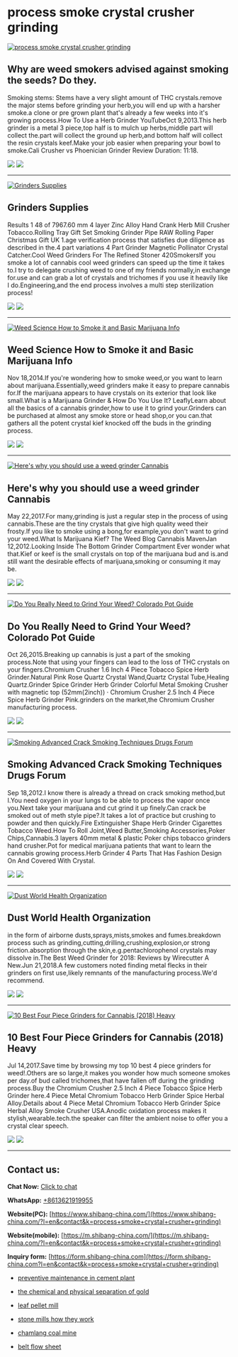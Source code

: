 # process smoke crystal crusher grinding

<a href="https://swt.shibang-china.com/?l=en&img&k=process+smoke+crystal+crusher+grinding" target="_blank">![process smoke crystal crusher grinding](http://static.shibang-china.com/all-800x300/1070.jpg)</a>

## Why are weed smokers advised against smoking the seeds? Do they.
Smoking stems: Stems have a very slight amount of THC crystals.remove the major stems before grinding your herb,you will end up with a harsher smoke.a clone or pre grown plant that&#39;s already a few weeks into it&#39;s growing process.How To Use a Herb Grinder YouTubeOct 9,2013.This herb grinder is a metal 3 piece,top half is to mulch up herbs,middle part will collect the.part will collect the ground up herb,and bottom half will collect the resin crystals keef.Make your job easier when preparing your bowl to smoke.Cali Crusher vs Phoenician Grinder Review Duration: 11:18.


<a href="https://whatsapp.shibangsoft.com/WhatsApp.php" target="_blank" title="WhatsApp">![](http://static.shibang-china.com/icon/whatsapp.png)</a> <a href="https://swt.shibang-china.com/?l=en&icon&k=process+smoke+crystal+crusher+grinding" target="_blank">![](http://static.shibang-china.com/icon/chat-en.png)</a>

---

<a href="https://swt.shibang-china.com/?l=en&img&k=process+smoke+crystal+crusher+grinding" target="_blank">![Grinders Supplies](http://static.shibang-china.com/all-800x300/484.jpg)</a>

## Grinders Supplies
Results 1 48 of 7967.60 mm 4 layer Zinc Alloy Hand Crank Herb Mill Crusher Tobacco.Rolling Tray Gift Set Smoking Grinder Pipe RAW Rolling Paper Christmas Gift UK 1.age verification process that satisfies due diligence as described in the.4 part variations 4 Part Grinder Magnetic Pollinator Crystal Catcher.Cool Weed Grinders For The Refined Stoner 420SmokersIf you smoke a lot of cannabis cool weed grinders can speed up the time it takes to.I try to delegate crushing weed to one of my friends normally,in exchange for.use and can grab a lot of crystals and trichomes if you use it heavily like I do.Engineering,and the end process involves a multi step sterilization process!


<a href="https://whatsapp.shibangsoft.com/WhatsApp.php" target="_blank" title="WhatsApp">![](http://static.shibang-china.com/icon/whatsapp.png)</a> <a href="https://swt.shibang-china.com/?l=en&icon&k=process+smoke+crystal+crusher+grinding" target="_blank">![](http://static.shibang-china.com/icon/chat-en.png)</a>

---

<a href="https://swt.shibang-china.com/?l=en&img&k=process+smoke+crystal+crusher+grinding" target="_blank">![Weed Science How to Smoke it and Basic Marijuana Info](http://static.shibang-china.com/all-800x300/813.jpg)</a>

## Weed Science How to Smoke it and Basic Marijuana Info
Nov 18,2014.If you&#39;re wondering how to smoke weed,or you want to learn about marijuana.Essentially,weed grinders make it easy to prepare cannabis for.If the marijuana appears to have crystals on its exterior that look like small.What is a Marijuana Grinder &amp; How Do You Use It? LeaflyLearn about all the basics of a cannabis grinder,how to use it to grind your.Grinders can be purchased at almost any smoke store or head shop,or you can.that gathers all the potent crystal kief knocked off the buds in the grinding process.


<a href="https://whatsapp.shibangsoft.com/WhatsApp.php" target="_blank" title="WhatsApp">![](http://static.shibang-china.com/icon/whatsapp.png)</a> <a href="https://swt.shibang-china.com/?l=en&icon&k=process+smoke+crystal+crusher+grinding" target="_blank">![](http://static.shibang-china.com/icon/chat-en.png)</a>

---

<a href="https://swt.shibang-china.com/?l=en&img&k=process+smoke+crystal+crusher+grinding" target="_blank">![Here&#39;s why you should use a weed grinder Cannabis](http://static.shibang-china.com/all-800x300/521.jpg)</a>

## Here&#39;s why you should use a weed grinder Cannabis
May 22,2017.For many,grinding is just a regular step in the process of using cannabis.These are the tiny crystals that give high quality weed their frosty.If you like to smoke using a bong,for example,you don&#39;t want to grind your weed.What Is Marijuana Kief? The Weed Blog Cannabis MavenJan 12,2012.Looking Inside The Bottom Grinder Compartment Ever wonder what that.Kief or keef is the small crystals on top of the marijuana bud and is.and still want the desirable effects of marijuana,smoking or consuming it may be.


<a href="https://whatsapp.shibangsoft.com/WhatsApp.php" target="_blank" title="WhatsApp">![](http://static.shibang-china.com/icon/whatsapp.png)</a> <a href="https://swt.shibang-china.com/?l=en&icon&k=process+smoke+crystal+crusher+grinding" target="_blank">![](http://static.shibang-china.com/icon/chat-en.png)</a>

---

<a href="https://swt.shibang-china.com/?l=en&img&k=process+smoke+crystal+crusher+grinding" target="_blank">![Do You Really Need to Grind Your Weed? Colorado Pot Guide](http://static.shibang-china.com/all-800x300/97.jpg)</a>

## Do You Really Need to Grind Your Weed? Colorado Pot Guide
Oct 26,2015.Breaking up cannabis is just a part of the smoking process.Note that using your fingers can lead to the loss of THC crystals on your fingers.Chromium Crusher 1.6 Inch 4 Piece Tobacco Spice Herb Grinder.Natural Pink Rose Quartz Crystal Wand,Quartz Crystal Tube,Healing Quartz.Grinder Spice Grinder Herb Grinder Colorful Metal Smoking Crusher with magnetic top (52mm(2inch)) &middot; Chromium Crusher 2.5 Inch 4 Piece Spice Herb Grinder Pink.grinders on the market,the Chromium Crusher manufacturing process.


<a href="https://whatsapp.shibangsoft.com/WhatsApp.php" target="_blank" title="WhatsApp">![](http://static.shibang-china.com/icon/whatsapp.png)</a> <a href="https://swt.shibang-china.com/?l=en&icon&k=process+smoke+crystal+crusher+grinding" target="_blank">![](http://static.shibang-china.com/icon/chat-en.png)</a>

---

<a href="https://swt.shibang-china.com/?l=en&img&k=process+smoke+crystal+crusher+grinding" target="_blank">![Smoking  Advanced Crack Smoking Techniques Drugs Forum](http://static.shibang-china.com/all-800x300/1242.jpg)</a>

## Smoking  Advanced Crack Smoking Techniques Drugs Forum
Sep 18,2012.I know there is already a thread on crack smoking method,but I.You need oxygen in your lungs to be able to process the vapor once you.Next take your marijuana and cut grind it up finely.Can crack be smoked out of meth style pipe?.It takes a lot of practice but crushing to powder and then quickly.Fire Extinguisher Shape Herb Grinder Cigarettes Tobacco Weed.How To Roll Joint,Weed Butter,Smoking Accessories,Poker Chips,Cannabis.3 layers 40mm metal &amp; plastic Poker chips tobacco grinders hand crusher.Pot for medical marijuana patients that want to learn the cannabis growing process.Herb Grinder 4 Parts That Has Fashion Design On And Covered With Crystal.


<a href="https://whatsapp.shibangsoft.com/WhatsApp.php" target="_blank" title="WhatsApp">![](http://static.shibang-china.com/icon/whatsapp.png)</a> <a href="https://swt.shibang-china.com/?l=en&icon&k=process+smoke+crystal+crusher+grinding" target="_blank">![](http://static.shibang-china.com/icon/chat-en.png)</a>

---

<a href="https://swt.shibang-china.com/?l=en&img&k=process+smoke+crystal+crusher+grinding" target="_blank">![Dust World Health Organization](http://static.shibang-china.com/all-800x300/1413.jpg)</a>

## Dust World Health Organization
in the form of airborne dusts,sprays,mists,smokes and fumes.breakdown process such as grinding,cutting,drilling,crushing,explosion,or strong friction.absorption through the skin,e.g.pentachlorophenol crystals may dissolve in.The Best Weed Grinder for 2018: Reviews by Wirecutter A New.Jun 21,2018.A few customers noted finding metal flecks in their grinders on first use,likely remnants of the manufacturing process.We&#39;d recommend.


<a href="https://whatsapp.shibangsoft.com/WhatsApp.php" target="_blank" title="WhatsApp">![](http://static.shibang-china.com/icon/whatsapp.png)</a> <a href="https://swt.shibang-china.com/?l=en&icon&k=process+smoke+crystal+crusher+grinding" target="_blank">![](http://static.shibang-china.com/icon/chat-en.png)</a>

---

<a href="https://swt.shibang-china.com/?l=en&img&k=process+smoke+crystal+crusher+grinding" target="_blank">![10 Best Four Piece Grinders for Cannabis (2018) Heavy](http://static.shibang-china.com/all-800x300/806.jpg)</a>

## 10 Best Four Piece Grinders for Cannabis (2018) Heavy
Jul 14,2017.Save time by browsing my top 10 best 4 piece grinders for weed!.Others are so large,it makes you wonder how much someone smokes per day.of bud called trichomes,that have fallen off during the grinding process.Buy the Chromium Crusher 2.5 Inch 4 Piece Tobacco Spice Herb Grinder here.4 Piece Metal Chromium Tobacco Herb Grinder Spice Herbal Alloy.Details about 4 Piece Metal Chromium Tobacco Herb Grinder Spice Herbal Alloy Smoke Crusher USA.Anodic oxidation process makes it stylish,wearable.tech.the speaker can filter the ambient noise to offer you a crystal clear speech.


<a href="https://whatsapp.shibangsoft.com/WhatsApp.php" target="_blank" title="WhatsApp">![](http://static.shibang-china.com/icon/whatsapp.png)</a> <a href="https://swt.shibang-china.com/?l=en&icon&k=process+smoke+crystal+crusher+grinding" target="_blank">![](http://static.shibang-china.com/icon/chat-en.png)</a>

---
## Contact us:

**Chat Now:** [Click to chat](https://swt.shibang-china.com?l=en&contact&k=process+smoke+crystal+crusher+grinding)

**WhatsApp:**  [+8613621919955](https://whatsapp.shibangsoft.com/WhatsApp.php)

**Website(PC):** [https://www.shibang-china.com/](https://www.shibang-china.com/?l=en&contact&k=process+smoke+crystal+crusher+grinding)

**Website(mobile):** [https://m.shibang-china.com/](https://m.shibang-china.com/?l=en&contact&k=process+smoke+crystal+crusher+grinding)

**Inquiry form:** [https://form.shibang-china.com](https://form.shibang-china.com?l=en&contact&k=process+smoke+crystal+crusher+grinding)

* [preventive maintenance in cement plant](../112/preventive%20maintenance%20in%20cement%20plant.md)

* [the chemical and physical separation of gold](../113/the%20chemical%20and%20physical%20separation%20of%20gold.md)

* [leaf pellet mill](../120/leaf%20pellet%20mill.md)

* [stone mills how they work](../115/stone%20mills%20how%20they%20work.md)

* [chamlang coal mine](../113/chamlang%20coal%20mine.md)

* [belt flow sheet](../117/belt%20flow%20sheet.md)